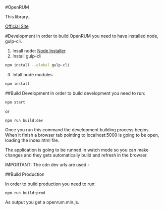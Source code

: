 #OpenRUM

This library...

[Official Site](https://piio.co/ "Official Site")

#Development
In order to build OpenRUM you need to have installed node, gulp-cli.

1. Insall node: [Node Installer](https://nodejs.org/en/download/ "Node Installer")
2. Install gulp-cli
```bash
npm install --global gulp-cli
```
3. Intall node modules
```bash
npm install
```

##Build Development
In order to build development you need to run:

    npm start

or

    npm run build:dev

Once you run this command the development building process begins. When it finish a browser tab pointing to localhost:5000 is going to be open, loading the index.html file.

The application is going to be runned in watch mode so you can make changes and they gets automatically build and refresh in the browser.

IMPORTANT: The cdn dev urls are used.-

##Build Production

In order to build production you need to run:

    npm run build:prod

As output you get a openrum.min.js.

